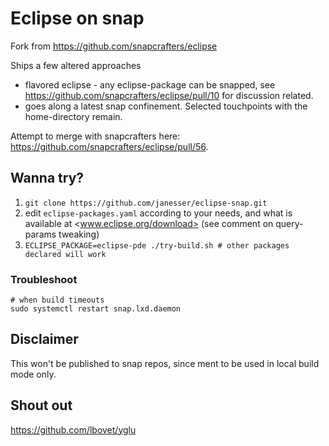 # Eclipse on snap

Fork from <https://github.com/snapcrafters/eclipse>

Ships a few altered approaches

* flavored eclipse - any eclipse-package can be snapped, see <https://github.com/snapcrafters/eclipse/pull/10> for discussion related.
* goes along a latest snap confinement. Selected touchpoints with the home-directory remain.

Attempt to merge with snapcrafters here: <https://github.com/snapcrafters/eclipse/pull/56>.

## Wanna try?

1. `git clone https://github.com/janesser/eclipse-snap.git`
1. edit `eclipse-packages.yaml` according to your needs, and what is available at <www.eclipse.org/download> (see comment on query-params tweaking)
1. `ECLIPSE_PACKAGE=eclipse-pde ./try-build.sh # other packages declared will work`

### Troubleshoot

    # when build timeouts
    sudo systemctl restart snap.lxd.daemon

## Disclaimer

This won't be published to snap repos, since ment to be used in local build mode only.

## Shout out

<https://github.com/lbovet/yglu>
